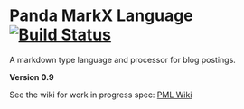 Panda MarkX Language [![Build Status](https://travis-ci.org/necrophonic/panda-markdown.png?branch=master)](https://travis-ci.org/necrophonic/panda-markdown)
=======================

A markdown type language and processor for blog postings.

**Version 0.9**


See the wiki for work in progress spec: [PML Wiki](https://github.com/necrophonic/panda-markdown/wiki)
